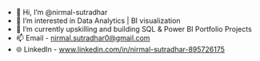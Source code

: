 - 👋 Hi, I’m @nirmal-sutradhar
- 👀 I’m interested in Data Analytics | BI visualization
- 🌱 I’m currently upskilling and building SQL & Power BI Portfolio Projects
- 📫 Email - nirmal.sutradhar0@gmail.com
- 🌐 LinkedIn - www.linkedin.com/in/nirmal-sutradhar-895726175

<!---
nirmal-sutradhar/nirmal-sutradhar is a ✨ special ✨ repository because its `README.md` (this file) appears on your GitHub profile.
You can click the Preview link to take a look at your changes.
--->

